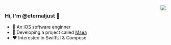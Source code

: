 <img align="right" src="https://github-readme-stats.vercel.app/api?username=eternaljust&show_icons=true&hide_title=true&hide_border=true&bg_color=00000000"/>

### Hi, I'm @eternaljust 👋

- 🤔 An iOS software enginner
- 💪 Developing a project called [Msea](https://apps.apple.com/app/id1607297894)
- ❤️ Interested in SwiftUI & Compose
